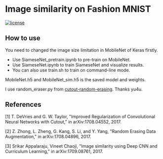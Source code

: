 # Image similarity on Fashion MNIST
[![license](https://img.shields.io/github/license/mashape/apistatus.svg?maxAge=2592000)](https://github.com/MinxZ/fashion_mnist/blob/master/LICENSE)
## How to use

You need to changed the image size limitation in MobileNet of Keras firstly.

- Use SiameseNet_pretrain.ipynb to pre-train on MobileNet.
- Use SiameseNet.ipynb to train SiameseNet and visualize results.
- You can also use train.sh to train on command-line mode.

MobileNet.h5 and MobileNet_sim.h5 is the saved model and weights.

I use random_eraser.py from [cutout-random-erasing](https://github.com/yu4u/cutout-random-erasing.).
Thanks yu4u.

## References
[1] T. DeVries and G. W. Taylor, "Improved Regularization of Convolutional Neural Networks with Cutout," in arXiv:1708.04552, 2017.

[2] Z. Zhong, L. Zheng, G. Kang, S. Li, and Y. Yang, "Random Erasing Data Augmentation," in arXiv:1708.04896, 2017.

[3] Srikar Appalaraju, Vineet Chaoji, "Image similarity using Deep CNN and Curriculum Learning," in arXiv:1709.08761, 2017.
